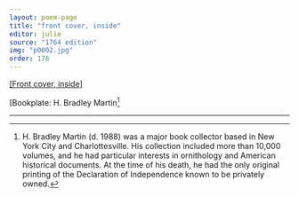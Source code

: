 ```yaml
---
layout: poem-page
title: "front cover, inside"
editor: julie
source: "1764 edition"
img: "p0002.jpg"
order: 178
---
```



[[Front cover, inside]]({{site.baseurl}}/images/{{page.img}})

[Bookplate: H. Bradley Martin[^ffcin1]


[^ffcin1]: H. Bradley Martin (d. 1988) was a major book collector based in New York City and Charlottesville. His collection included more than 10,000 volumes, and he had particular interests in ornithology and American historical documents. At the time of his death, he had the only original printing of the Declaration of Independence known to be privately owned. 

---
